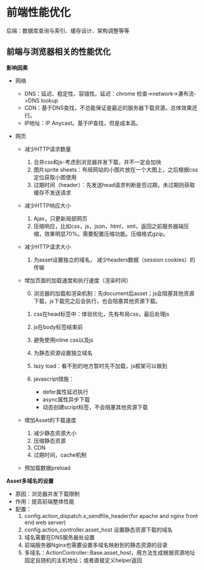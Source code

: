 

# 前端性能优化

后端：数据库查询与索引、缓存设计、架构调整等等

## 前端与浏览器相关的性能优化

**影响因素**

* 网络

  * DNS：延迟、稳定性、容错性。延迟：chrome 检查->network->瀑布流->DNS lookup
  * CDN：基于DNS查找，不总能保证是最近的服务器下载资源。总体效果还行。
  * IP地址：IP Anycast。基于IP查找，但是成本高。

* 网页

  * 减少HTTP请求数量

    1. 合并css和js-考虑到浏览器并发下载，并不一定会加快
    2. 图片sprite sheets：布局网站的小图片放在一个大图上，之后根据css定位获取小图使用
    3. 过期时间（header）：先发送head请求判断是否过期，未过期则获取缓存不发送请求

  * 减少HTTP响应大小

    1. Ajax，只更新局部网页
    2. 压缩响应，比如css，js，json，html，xml，返回之前服务器端压缩，效果明显70%。需要配置压缩功能。压缩格式gzip。

  * 减少HTTP请求大小

    1. 为asset设置独立的域名， 减少headers数据（session cookies）的传输

  * 增加页面的加载速度和执行速度（渲染时间）

    0. 浏览器的加载和渲染机制：先document后asset；js会阻塞其他资源下载，js下载完之后会执行，也会阻塞其他资源下载。

    1. css在head标签中：体验优化，先有布局css，最后处理js
    2. js在body标签结束前
    3. 避免使用inline css以及js
    4. 为静态资源设置独立域名
    5. lazy load：看不到的地方暂时先不加载，js框架可以做到
    6. javascript措施：
       * defer属性延迟执行
       * async属性异步下载
       * 动态创建script标签，不会阻塞其他资源下载

  * 增加Asset的下载速度

    1. 减少静态资源大小
    2. 压缩静态资源
    3. CDN
    4. 过期时间，cache机制

  * 预加载数据preload

**Asset多域名的设置**

* 原因：浏览器并发下载限制
* 作用：提高前端整体性能
* 配置：
  1. config.action_dispatch.x_sendfile_header(for apache and nginx front end web server)
  2. config.action_controller.asset_host 设置静态资源下载的域名
  3. 域名需要在DNS服务器处设置
  4. 前端服务器Nginx也需要设置多域名映射到的静态资源的目录
  5. 多域名：ActionController::Base.asset_host，用方法生成根据资源地址固定且随机的主机地址；或者直接定义helper返回







